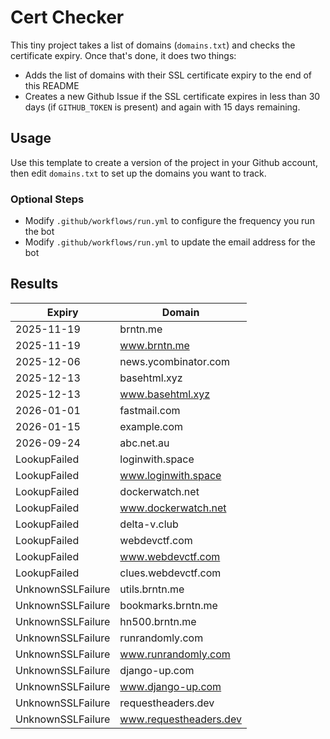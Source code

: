 # Cert Checker

This tiny project takes a list of domains (`domains.txt`) and checks the certificate expiry. Once that's done, it does two things:

- Adds the list of domains with their SSL certificate expiry to the end of this README
- Creates a new Github Issue if the SSL certificate expires in less than 30 days (if `GITHUB_TOKEN` is present) and again with 15 days remaining.


## Usage

Use this template to create a version of the project in your Github account, then edit `domains.txt` to set up the domains you want to track.


### Optional Steps

- Modify `.github/workflows/run.yml` to configure the frequency you run the bot
- Modify `.github/workflows/run.yml` to update the email address for the bot

## Results

| Expiry    | Domain   |
|-----------|----------|
| 2025-11-19 | brntn.me |
| 2025-11-19 | www.brntn.me |
| 2025-12-06 | news.ycombinator.com |
| 2025-12-13 | basehtml.xyz |
| 2025-12-13 | www.basehtml.xyz |
| 2026-01-01 | fastmail.com |
| 2026-01-15 | example.com |
| 2026-09-24 | abc.net.au |
| LookupFailed | loginwith.space |
| LookupFailed | www.loginwith.space |
| LookupFailed | dockerwatch.net |
| LookupFailed | www.dockerwatch.net |
| LookupFailed | delta-v.club |
| LookupFailed | webdevctf.com |
| LookupFailed | www.webdevctf.com |
| LookupFailed | clues.webdevctf.com |
| UnknownSSLFailure | utils.brntn.me |
| UnknownSSLFailure | bookmarks.brntn.me |
| UnknownSSLFailure | hn500.brntn.me |
| UnknownSSLFailure | runrandomly.com |
| UnknownSSLFailure | www.runrandomly.com |
| UnknownSSLFailure | django-up.com |
| UnknownSSLFailure | www.django-up.com |
| UnknownSSLFailure | requestheaders.dev |
| UnknownSSLFailure | www.requestheaders.dev |

